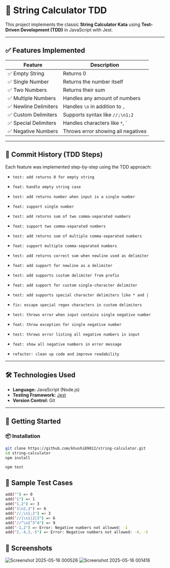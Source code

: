 # 🧮 String Calculator TDD

This project implements the classic **String Calculator Kata** using **Test-Driven Development (TDD)** in JavaScript with Jest.

---

## ✅ Features Implemented

| Feature               | Description                                 |
|-----------------------|---------------------------------------------|
| ✅ Empty String        | Returns 0                                   |
| ✅ Single Number       | Returns the number itself                   |
| ✅ Two Numbers         | Returns their sum                           |
| ✅ Multiple Numbers    | Handles any amount of numbers               |
| ✅ Newline Delimiters  | Handles `\n` in addition to `,`             |
| ✅ Custom Delimiters   | Supports syntax like `//;\n1;2`             |
| ✅ Special Delimiters  | Handles characters like `*`, `|`, `^`, etc. |
| ✅ Negative Numbers    | Throws error showing all negatives          |

---

## 🔁 Commit History (TDD Steps)

Each feature was implemented step-by-step using the TDD approach:

- `test: add returns 0 for empty string`
- `feat: handle empty string case`

- `test: add returns number when input is a single number`
- `feat: support single number`

- `test: add returns sum of two comma-separated numbers`
- `feat: support two comma-separated numbers`

- `test: add returns sum of multiple comma-separated numbers`
- `feat: support multiple comma-separated numbers`

- `test: add returns correct sum when newline used as delimiter`
- `feat: add support for newline as a delimiter`

- `test: add supports custom delimiter from prefix`
- `feat: add support for custom single-character delimiter`

- `test: add supports special character delimiters like * and |`
- `fix: escape special regex characters in custom delimiters`

- `test: throws error when input contains single negative number`
- `feat: throw exception for single negative number`

- `test: throws error listing all negative numbers in input`
- `feat: show all negative numbers in error message`

- `refactor: clean up code and improve readability`

---

## 🛠️ Technologies Used

- **Language:** JavaScript (Node.js)
- **Testing Framework:** [Jest](https://jestjs.io/)
- **Version Control:** Git

---

## 🚀 Getting Started

### 📦 Installation

```bash
git clone https://github.com/khushi89012/string-calculator.git
cd string-calculator
npm install

```
```bash
npm test
```
## 🧪 Sample Test Cases
```bash
add("") => 0
add("1") => 1
add("1,2") => 3
add("1\n2,3") => 6
add("//;\n1;2") => 3
add("//|\n1|2|3") => 6
add("//^\n2^3^4") => 9
add("-1,2") => Error: Negative numbers not allowed: -1
add("2,-4,3,-5") => Error: Negative numbers not allowed: -4, -5
```
## 📸 Screenshots
![Screenshot 2025-05-16 000526](https://github.com/user-attachments/assets/856d69d2-5838-4a5f-966e-57e7b908d2f7)
![Screenshot 2025-05-16 001416](https://github.com/user-attachments/assets/0719d6b8-4f5d-4d56-bc5f-9f25d4e417b5)









